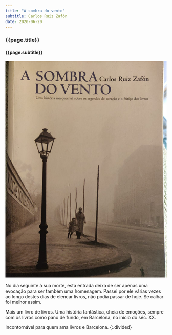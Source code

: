 ```yaml
---
title: "A sombra do vento"
subtitle: Carlos Ruiz Zafón
date: 2020-06-20
---
```


### {{page.title}} ###
#### {{page.subtitle}} ####
![A sombra do vento](assets/images/book-list/bk_26.jpg)

No dia seguinte à sua morte, esta entrada deixa de ser apenas uma evocação para ser também uma homenagem. Passei por ele várias vezes ao longo destes dias de elencar livros, não podia passar de hoje. Se calhar foi melhor assim.

Mais um livro de livros. Uma história fantástica, cheia de emoções, sempre com os livros como pano de fundo, em Barcelona, no início do séc. XX.

Incontornável para quem ama livros e Barcelona.
{:.divided}